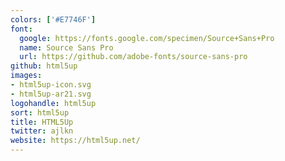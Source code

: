 ```yaml
---
colors: ['#E7746F']
font:
  google: https://fonts.google.com/specimen/Source+Sans+Pro
  name: Source Sans Pro
  url: https://github.com/adobe-fonts/source-sans-pro
github: html5up
images:
- html5up-icon.svg
- html5up-ar21.svg
logohandle: html5up
sort: html5up
title: HTML5Up
twitter: ajlkn
website: https://html5up.net/
---
```


